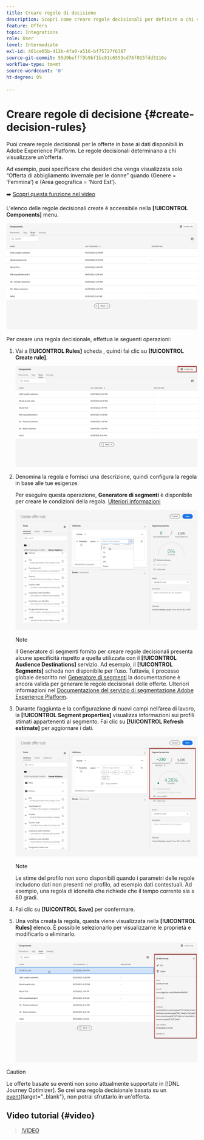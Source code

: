```yaml
---
title: Creare regole di decisione
description: Scopri come creare regole decisionali per definire a chi visualizzare le offerte
feature: Offers
topic: Integrations
role: User
level: Intermediate
exl-id: 401ce05b-412b-4fa0-a516-bf75727f6387
source-git-commit: 55d9befff9b9bf1bc81c6553cd76f015fdd3116e
workflow-type: tm+mt
source-wordcount: '0'
ht-degree: 0%

---
```


# Creare regole di decisione {#create-decision-rules}

Puoi creare regole decisionali per le offerte in base ai dati disponibili in Adobe Experience Platform. Le regole decisionali determinano a chi visualizzare un’offerta.

Ad esempio, puoi specificare che desideri che venga visualizzata solo “Offerta di abbigliamento invernale per le donne” quando (Genere = ‘Femmina’) e (Area geografica = ‘Nord Est’). 

➡️ [Scopri questa funzione nel video](#video)

L&#39;elenco delle regole decisionali create è accessibile nella **[!UICONTROL Components]** menu.

![](../assets/decision_rules_list.png)

Per creare una regola decisionale, effettua le seguenti operazioni:

1. Vai a **[!UICONTROL Rules]** scheda , quindi fai clic su **[!UICONTROL Create rule]**.

   ![](../assets/offers_decision_rule_creation.png)

1. Denomina la regola e fornisci una descrizione, quindi configura la regola in base alle tue esigenze.

   Per eseguire questa operazione, **Generatore di segmenti** è disponibile per creare le condizioni della regola. [Ulteriori informazioni](../../segment/about-segments.md)

   <!--In this example, the rule will target customers that have the "Gold" loyalty level.-->

   ![](../assets/offers_decision_rule_creation_segment.png)

   >[!NOTE]
   >
   >Il Generatore di segmenti fornito per creare regole decisionali presenta alcune specificità rispetto a quella utilizzata con il **[!UICONTROL Audience Destinations]** servizio. Ad esempio, il **[!UICONTROL Segments]** scheda non disponibile per l’uso. Tuttavia, il processo globale descritto nel [Generatore di segmenti](../../segment/about-segments.md) la documentazione è ancora valida per generare le regole decisionali delle offerte. Ulteriori informazioni nel [Documentazione del servizio di segmentazione Adobe Experience Platform](https://experienceleague.adobe.com/docs/experience-platform/segmentation/ui/segment-builder.html).

1. Durante l’aggiunta e la configurazione di nuovi campi nell’area di lavoro, la **[!UICONTROL Segment properties]** visualizza informazioni sui profili stimati appartenenti al segmento. Fai clic su **[!UICONTROL Refresh estimate]** per aggiornare i dati.

   ![](../assets/offers_decision_rule_creation_estimate.png)

   >[!NOTE]
   >
   >Le stime del profilo non sono disponibili quando i parametri delle regole includono dati non presenti nel profilo, ad esempio dati contestuali. Ad esempio, una regola di idoneità che richiede che il tempo corrente sia ≥ 80 gradi.

1. Fai clic su **[!UICONTROL Save]** per confermare.

1. Una volta creata la regola, questa viene visualizzata nella **[!UICONTROL Rules]** elenco. È possibile selezionarlo per visualizzarne le proprietà e modificarlo o eliminarlo.

   ![](../assets/rule_created.png)

>[!CAUTION]
>
>Le offerte basate su eventi non sono attualmente supportate in [!DNL Journey Optimizer]. Se crei una regola decisionale basata su un [event](https://experienceleague.adobe.com/docs/experience-platform/segmentation/ui/segment-builder.html?lang=en#events){target=&quot;_blank&quot;}, non potrai sfruttarlo in un&#39;offerta.

## Video tutorial {#video}

>[!VIDEO](https://video.tv.adobe.com/v/329373?quality=12)
